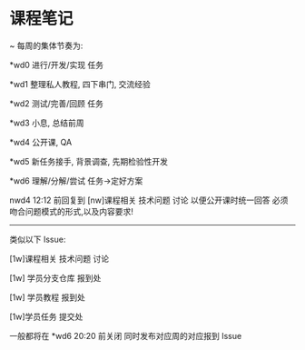 # 课程笔记

~ 每周的集体节奏为:

*wd0 进行/开发/实现 任务

*wd1 整理私人教程, 四下串门, 交流经验

*wd2 测试/完善/回顾 任务

*wd3 小息, 总结前周

*wd4 公开课, QA

*wd5 新任务接手, 背景调查, 先期检验性开发

*wd6 理解/分解/尝试 任务->定好方案

nwd4 12:12 前回复到 [nw]课程相关 技术问题 讨论
以便公开课时统一回答
必须吻合问题模式的形式,以及内容要求!

___

类似以下 Issue:

[1w]课程相关 技术问题 讨论

[1w] 学员分支仓库 报到处

[1w] 学员教程 报到处

[1w]学员任务 提交处

一般都将在 *wd6 20:20 前关闭
同时发布对应周的对应报到 Issue
